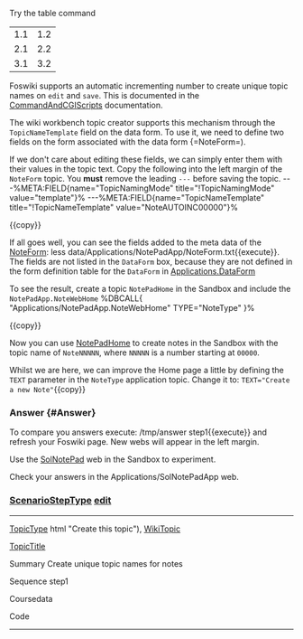 Try the table command
<table>
<tr><td>1.1</td><td>1.2</td></tr>
<tr><td>2.1</td><td>2.2</td></tr>
<tr><td>3.1</td><td>3.2</td></tr>
</table>

<div class="foswikiPage">

<span id="PageTop"></span>

Foswiki supports an automatic incrementing number to create unique topic
names on `edit` and `save`. This is documented in the
[CommandAndCGIScripts](../../../System/CommandAndCGIScripts.html)
documentation.

The wiki workbench topic creator supports this mechanism through the
`TopicNameTemplate` field on the data form. To use it, we need to define
two fields on the form associated with the data form {=NoteForm=).

If we don't care about editing these fields, we can simply enter them
with their values in the topic text. Copy the following into the left
margin of the `NoteForm` topic. You **must** remove the leading `---`
before saving the topic.
    ---%META:FIELD{name="TopicNamingMode" title="!TopicNamingMode" value="template"}%
    ---%META:FIELD{name="TopicNameTemplate" title="!TopicNameTemplate" value="NoteAUTOINC00000"}%

{{copy}}

If all goes well, you can see the fields added to the meta data of the
[NoteForm](NoteForm.html "Create this topic"): less
data/Applications/NotePadApp/NoteForm.txt{{execute}}. The fields are not
listed in the `DataForm` box, because they are not defined in the form
definition table for the `DataForm` in
[Applications.DataForm](../../../Applications/DataForm.html)

To see the result, create a topic `NotePadHome` in the Sandbox and
include the `NotePadApp.NoteWebHome`
    %DBCALL{ "Applications/NotePadApp.NoteWebHome" TYPE="NoteType" }%

{{copy}}

Now you can use [NotePadHome](../../../Sandbox/NotePadHome.html) to
create notes in the Sandbox with the topic name of `NoteNNNNN`, where
`NNNNN` is a number starting at `00000`.

Whilst we are here, we can improve the Home page a little by defining
the `TEXT` parameter in the `NoteType` application topic. Change it to:
`TEXT="Create a new Note"`{{copy}}

### Answer {#Answer}

To compare you answers execute: /tmp/answer step1{{execute}} and refresh
your Foswiki page. New webs will appear in the left margin.

Use the [SolNotePad](SolNotePad.html "Create this topic") web in the
Sandbox to experiment.

Check your answers in the Applications/SolNotePadApp web.

<span id="TopicEnd"></span>

<div class="foswikiForm foswikiFormStep">

### [ScenarioStepType](../../../Applications/KatacodaApp/ScenarioStepType.html) <span class="foswikiSmall">[edit](ScenarioStep01.html)</span>

  ------------------------------------ ------------------------------------
  [TopicType](TopicType.html "Create t [ScenarioStepType](ScenarioStepType.
  his topic")                          html "Create this topic"),
                                       [WikiTopic](WikiTopic.html "Create t
                                       his topic")

  [TopicTitle](TopicTitle.html "Create 
   this topic")                        

  Summary                              Create unique topic names for notes

  Sequence                             step1

  Coursedata                           

  Code                                 
  ------------------------------------ ------------------------------------

</div>

</div>
